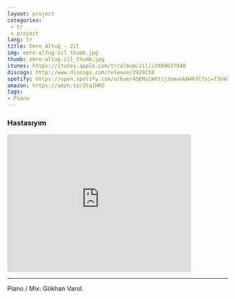 ```yaml
---
layout: project
categories:
 - tr
 - project
lang: tr
title: Emre Altuğ - Zil
img: emre-altug-zil_thumb.jpg
thumb: emre-altug-zil_thumb.jpg
itunes: https://itunes.apple.com/tr/album/zil/id489637940
discogs: http://www.discogs.com/release/2929158
spotify: https://open.spotify.com/album/4SEMsLWXtij2omuokN4kfC?si=T3nk8YwPQdOkgFT__uwPbg
amazon: https://amzn.to/3tq1HKU
tags:
- Piano
---
```


### Hastasıyım

<div class="embed-responsive embed-responsive-16by9">
  <iframe width="420" height="315" src="https://www.youtube.com/embed/47wT5wt1NL0" frameborder="0" allowfullscreen></iframe>
</div>

---
Piano / Mix: Gökhan Varol.

